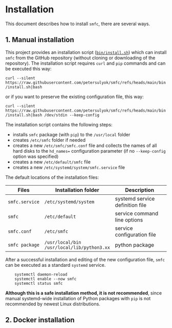 # Installation
This document describes how to install `smfc`, there are several ways.  

## 1. Manual installation
This project provides an installation script ([`bin/install.sh`](https://raw.githubusercontent.com/petersulyok/smfc/refs/heads/main/bin/install.sh))
which can install `smfc` from the GitHub repository (without cloning or downloading of the repository).
The installation script requires `curl` and `pip` commands and can be executed this way:

`curl --silent https://raw.githubusercontent.com/petersulyok/smfc/refs/heads/main/bin/install.sh|bash`

or if you want to preserve the existing configuration file, this way:

`curl --silent https://raw.githubusercontent.com/petersulyok/smfc/refs/heads/main/bin/install.sh|bash /dev/stdin --keep-config`

The installation script contains the following steps:

  - installs `smfc` package (with `pip`) to the `/usr/local` folder
  - creates `/etc/smfc` folder if needed
  - creates a new `/etc/smfc/smfc.conf` file and collects the names of all hard disks to the `hd_names=` configuration parameter (if no `--keep-config` option was specified) 
  - creates a new `/etc/default/smfc` file
  - creates a new `/etc/systemd/system/smfc.service` file

The default locations of the installation files: 

| Files           | Installation folder                               | Description                     |
|-----------------|---------------------------------------------------|---------------------------------|
| `smfc.service`  | `/etc/systemd/system`                             | systemd service definition file |
| `smfc`          | `/etc/default`                                    | service command line options    |
| `smfc.conf`     | `/etc/smfc`                                       | service configuration file      |
| `smfc package`  | `/usr/local/bin`<br/> `/usr/local/lib/python3.xx` | python package                  |


After a successful installation and editing of the new configuration file, `smfc` can be executed as a standard `systemd` service.

```
    systemctl daemon-reload
    systemctl enable --now smfc
    systemctl status smfc
```

**Although this is a safe installation method, it is not recommended**, since manual systemd-wide installation of Python packages with `pip` is not recommended by newest Linux distributions.

## 2. Docker installation
